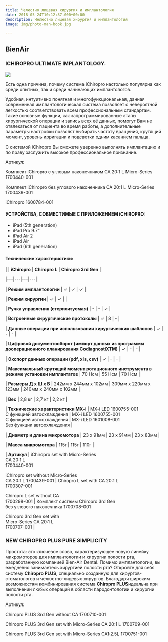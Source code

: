 ```yaml
---
title: Челюстно лицевая хирургия и имплантология
date: 2018-05-24T10:12:37.000+00:00
description: Челюстно лицевая хирургия и имплантология
image: img/photo-man-book.jpg

---
```

## BienAir

### **ICHIROPRO** ULTIMATE IMPLANTOLOGY.

![](/uploads/1700440-001_ba_im_ichiropro_left_2-1.png)

Есть одна причина, почему система iChiropro настолько популярна как среди опытных, так и среди начинающих имплантологов.

Удобная, интуитивно понятная и многофункциональная, данная современная имплантологическая система позволяет с невероятной легкостью соответствовать всем профессиональным стандартам. Такие основные функции, как запрограммированные этапы хирургической операции и запись всех её данных, помогут Вам не отвлекаться от пациента во время работы, а дополнительные параметры настройки позволят выбирать частоту вращения, крутящий момент, уровень ирригации и подсветки одним касанием пальца.

С системой iChiropro Вы сможете уверенно выполнять имплантацию и по праву заслужить высокое профессиональное признание.

Артикул:

Комплект iChiropro с угловым наконечником CA 20:1 L Micro-Series 1700440-001

Комплект iChiropro без углового наконечника CA 20:1 L Micro-Series 1700439-001

iChiropro 1600784-001

#### УСТРОЙСТВА, СОВМЕСТИМЫЕ С ПРИЛОЖЕНИЕМ iCHIROPRO:

* iPad (5th generation)
* iPad Pro 9.7"
* iPad Air 2
* iPad Air
* iPad (6th generation)

#### Технические характеристики:

|   | **iChiropro**  | **Chiropro L**  | **Chiropro 3rd Gen**  |

|---|---|---|---|

| **Режим имплантологии**  | ✓  | ✓  | ✓  |

| **Режим хирургии**  | ✓  | ✓  |   |

| **Ручка управления (стерилизуемая)**  | -  | -  | ✓  |

| **Встроенные хирургические протоколы**  | ✓  | 8  | -  |

| **Данные операции при использовании хирургических шаблонов**  | ✓  | -  | -  |

| **Цифровой документооборот (импорт данных из программы дооперационного планирования CodiagnostiXTM)**  | ✓  | -  | -  |

| **Экспорт данных операции (pdf, xls, csv)**  | ✓  | -  | -  |

| **Максимальный крутящий момент ротационного инструмента в режиме установки имплантатов**  | 70 Нсм  | 55 Нсм  | 70 Нсм  |

| **Размеры Д x Ш x В**  | 242мм x 244мм x 102мм  | 309мм x 220мм x 123мм  | 240мм x 240мм x 102мм  |

| **Вес**  | 2,8 кг  | 2,7 кг  | 2,2 кг  |

| **Технические характеристики MX-i**  | MX-i LED 1600755-001  
С функцией автоохлаждения  | MX-i LED 1600755-001  
С функцией автоохлаждения  | MX-i LED 1601008-001  
Без функции автоохлаждения  |

| **Диаметр и длина микромотора**  | 23 x 91мм  | 23 x 91мм  | 23 x 83мм  |

| **Масса микромотора**  | 115г  | 115г  | 110г  |

| **Артикул**  | iChiropro set with Micro-Series  
CA 20:1 L  
1700440-001   
  
iChiropro set without Micro-Series  
CA 20:1 L 1700439-001  | Chiropro L set with CA 20:1 L   
1700307-001   
  
Chiropro L set without CA   
1700298-001  | Комплект системы Chiropro 3rd Gen   
без углового наконечника 1700708-001   
  
Chiropro 3rd Gen set with  
Micro-Series CA 20:1 L  
1700707-001  |

### **NEW CHIROPRO PLUS** PURE SIMPLICITY

Простота: это ключевое слово, характеризующее новую линейку микромоторов для имплантологии и хирургии полости рта, разработанную компанией Bien-Air Dental. Помимо имплантологии, вы ежедневно занимаетесь хирургией полости рта? Откройте для себя систему **Chiropro PLUS**, специально созданную для хирургов-стоматологов и челюстно-лицевых хирургов. Благодаря широким возможностям комбинирования система **Chiropro PLUS**идеальна при выполнении любых операций в области пародонтологии и хирургии полости рта.

Артикул:

Chiropro PLUS 3rd Gen without CA 1700710-001

Chiropro PLUS 3rd Gen set with Micro-Series CA 20:1 L 1700709-001

Chiropro PLUS 3rd Gen set with Micro-Series CA1:2.5L 1700751-001